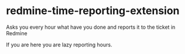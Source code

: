 # redmine-time-reporting-extension
Asks you every hour what have you done and reports it to the ticket in Redmine

If you are here you are lazy reporting hours.
